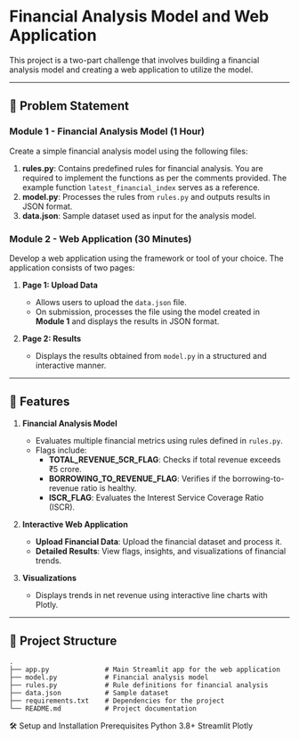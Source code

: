 # Financial Analysis Model and Web Application

This project is a two-part challenge that involves building a financial analysis model and creating a web application to utilize the model.

---

## 📖 Problem Statement

### **Module 1 - Financial Analysis Model (1 Hour)**

Create a simple financial analysis model using the following files:

1. **rules.py**: Contains predefined rules for financial analysis. You are required to implement the functions as per the comments provided. The example function `latest_financial_index` serves as a reference.
2. **model.py**: Processes the rules from `rules.py` and outputs results in JSON format.
3. **data.json**: Sample dataset used as input for the analysis model.

### **Module 2 - Web Application (30 Minutes)**

Develop a web application using the framework or tool of your choice. The application consists of two pages:

1. **Page 1: Upload Data**  
   - Allows users to upload the `data.json` file.  
   - On submission, processes the file using the model created in **Module 1** and displays the results in JSON format.

2. **Page 2: Results**  
   - Displays the results obtained from `model.py` in a structured and interactive manner.

---

## 🚀 Features

1. **Financial Analysis Model**  
   - Evaluates multiple financial metrics using rules defined in `rules.py`.  
   - Flags include:  
     - **TOTAL_REVENUE_5CR_FLAG**: Checks if total revenue exceeds ₹5 crore.  
     - **BORROWING_TO_REVENUE_FLAG**: Verifies if the borrowing-to-revenue ratio is healthy.  
     - **ISCR_FLAG**: Evaluates the Interest Service Coverage Ratio (ISCR).  

2. **Interactive Web Application**  
   - **Upload Financial Data**: Upload the financial dataset and process it.  
   - **Detailed Results**: View flags, insights, and visualizations of financial trends.  

3. **Visualizations**  
   - Displays trends in net revenue using interactive line charts with Plotly.

---

## 📂 Project Structure

```plaintext
.
├── app.py              # Main Streamlit app for the web application
├── model.py            # Financial analysis model
├── rules.py            # Rule definitions for financial analysis
├── data.json           # Sample dataset
├── requirements.txt    # Dependencies for the project
└── README.md           # Project documentation

```
🛠️ Setup and Installation
Prerequisites
Python 3.8+
Streamlit
Plotly

